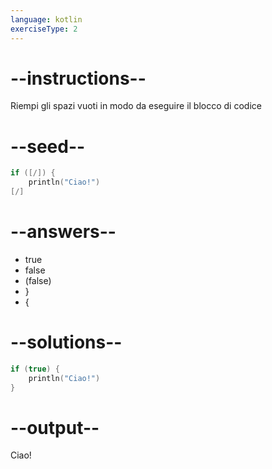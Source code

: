 ```yaml
---
language: kotlin
exerciseType: 2
---
```


# --instructions--

Riempi gli spazi vuoti in modo da eseguire il blocco di codice

# --seed--

```kotlin
if ([/]) {
    println("Ciao!")
[/]
```

# --answers--

- true
- false
- (false)
- }
-  {

# --solutions--

```kotlin
if (true) {
    println("Ciao!")
}
```

# --output--

Ciao!
